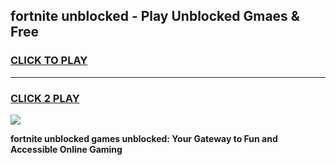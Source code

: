 
## fortnite unblocked - Play Unblocked Gmaes & Free
<h3>
<a href="https://premium.freeplayer.one?title=fortnite_unblocked&ref=20F">CLICK TO PLAY</a></h3>
<hr>

<h3>
<a href="https://premium.freeplayer.one?title=fortnite_unblocked&ref=20F">CLICK 2 PLAY</a>
  
</h3>

<a href="https://premium.freeplayer.one?title=fortnite_unblocked&ref=20F/"><img src="https://clearcache.store/games.png"></a>


**fortnite unblocked games unblocked: Your Gateway to Fun and Accessible Online Gaming**
